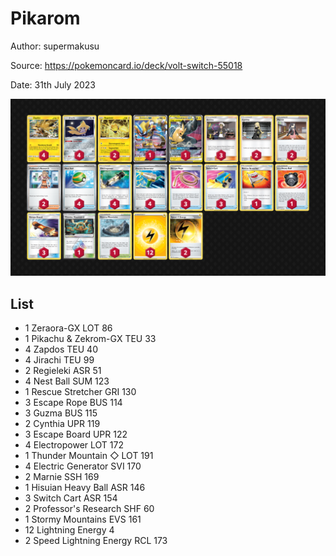# Pikarom

Author: supermakusu

Source: <https://pokemoncard.io/deck/volt-switch-55018>

Date: 31th July 2023

![decklist](../../images/PAL/Pikarom/3-%20Pikarom.png)

## List

* 1 Zeraora-GX LOT 86
* 1 Pikachu & Zekrom-GX TEU 33
* 4 Zapdos TEU 40
* 4 Jirachi TEU 99
* 2 Regieleki ASR 51
* 4 Nest Ball SUM 123
* 1 Rescue Stretcher GRI 130
* 3 Escape Rope BUS 114
* 3 Guzma BUS 115
* 2 Cynthia UPR 119
* 3 Escape Board UPR 122
* 4 Electropower LOT 172
* 1 Thunder Mountain ◇ LOT 191
* 4 Electric Generator SVI 170
* 2 Marnie SSH 169
* 1 Hisuian Heavy Ball ASR 146
* 3 Switch Cart ASR 154
* 2 Professor's Research SHF 60
* 1 Stormy Mountains EVS 161
* 12 Lightning Energy 4
* 2 Speed Lightning Energy RCL 173
